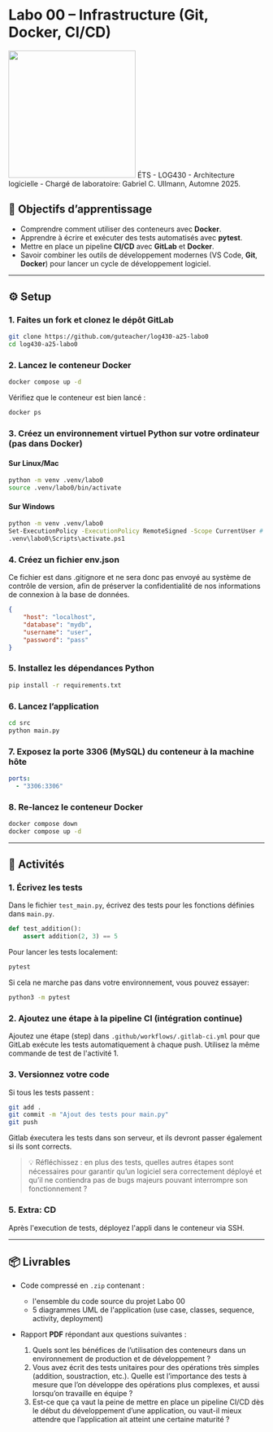 # Labo 00 – Infrastructure (Git, Docker, CI/CD)
<img src="https://upload.wikimedia.org/wikipedia/commons/2/2a/Ets_quebec_logo.png" width="250">    
ÉTS - LOG430 - Architecture logicielle - Chargé de laboratoire: Gabriel C. Ullmann, Automne 2025.    

## 🎯 Objectifs d’apprentissage

- Comprendre comment utiliser des conteneurs avec **Docker**.
- Apprendre à écrire et exécuter des tests automatisés avec **pytest**.
- Mettre en place un pipeline **CI/CD** avec **GitLab** et **Docker**.
- Savoir combiner les outils de développement modernes (VS Code, **Git**, **Docker**) pour lancer un cycle de développement logiciel.

---

## ⚙️ Setup

### 1. Faites un fork et clonez le dépôt GitLab

```bash
git clone https://github.com/guteacher/log430-a25-labo0
cd log430-a25-labo0
```

### 2. Lancez le conteneur Docker

```bash
docker compose up -d
```

Vérifiez que le conteneur est bien lancé :

```bash
docker ps
```

### 3. Créez un environnement virtuel Python sur votre ordinateur (pas dans Docker)

#### Sur Linux/Mac
```bash
python -m venv .venv/labo0
source .venv/labo0/bin/activate
```

#### Sur Windows
```bash
python -m venv .venv/labo0
Set-ExecutionPolicy -ExecutionPolicy RemoteSigned -Scope CurrentUser # Si nécessaire
.venv\labo0\Scripts\activate.ps1
```

### 4. Créez un fichier env.json
Ce fichier est dans .gitignore et ne sera donc pas envoyé au système de contrôle de version, afin de préserver la confidentialité de nos informations de connexion à la base de données.

```json
{
    "host": "localhost",
    "database": "mydb",
    "username": "user",
    "password": "pass"
}
```

### 5. Installez les dépendances Python

```bash
pip install -r requirements.txt
```

### 6. Lancez l’application

```bash
cd src
python main.py
```

### 7. Exposez la porte 3306 (MySQL) du conteneur à la machine hôte

```yaml
ports:
  - "3306:3306"  
```

### 8. Re-lancez le conteneur Docker

```bash
docker compose down
docker compose up -d
```
---

## 🧪 Activités

### 1. Écrivez les tests

Dans le fichier `test_main.py`, écrivez des tests pour les fonctions définies dans `main.py`.

```python
def test_addition():
    assert addition(2, 3) == 5
```
Pour lancer les tests localement:

```bash
pytest
```

Si cela ne marche pas dans votre environnement, vous pouvez essayer:
```bash
python3 -m pytest
```

### 2. Ajoutez une étape à la pipeline CI (intégration continue)

Ajoutez une étape (step) dans `.github/workflows/.gitlab-ci.yml` pour que GitLab exécute les tests automatiquement à chaque push. Utilisez la même commande de test de l'activité 1.

### 3. Versionnez votre code

Si tous les tests passent :

```bash
git add .
git commit -m "Ajout des tests pour main.py"
git push
```

Gitlab éxecutera les tests dans son serveur, et ils devront passer également si ils sont corrects.

> 💡 Réfléchissez : en plus des tests, quelles autres étapes sont nécessaires pour garantir qu’un logiciel sera correctement déployé et qu’il ne contiendra pas de bugs majeurs pouvant interrompre son fonctionnement ?

### 5. Extra: CD
Après l'execution de tests, déployez l'appli dans le conteneur via SSH.

---

## 📦 Livrables

- Code compressé en `.zip` contenant :
  - l'ensemble du code source du projet Labo 00
  - 5 diagrammes UML de l'application (use case, classes, sequence, activity, deployment)

- Rapport **PDF** répondant aux questions suivantes :
  1. Quels sont les bénéfices de l’utilisation des conteneurs dans un environnement de production et de développement ?
  2. Vous avez écrit des tests unitaires pour des opérations très simples (addition, soustraction, etc.). Quelle est l’importance des tests à mesure que l’on développe des opérations plus complexes, et aussi lorsqu’on travaille en équipe ?
  3. Est-ce que ça vaut la peine de mettre en place un pipeline CI/CD dès le début du développement d’une application, ou vaut-il mieux attendre que l’application ait atteint une certaine maturité ?



